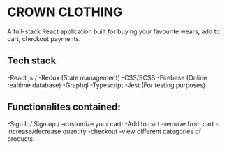# CROWN CLOTHING
A full-stack React application built for buying your favourite wears, add to cart, checkout payments. 

## Tech stack 
-React js /
-Redux (State management) 
-CSS/SCSS 
-Firebase (Online realtime database) 
-Graphql 
-Typescript 
-Jest (For testing purposes) 


## Functionalites contained:
-Sign In/ Sign up /
-customize your cart: 
-Add to cart 
-remove from cart 
-increase/decrease quantity 
-checkout 
-view different categories of products
